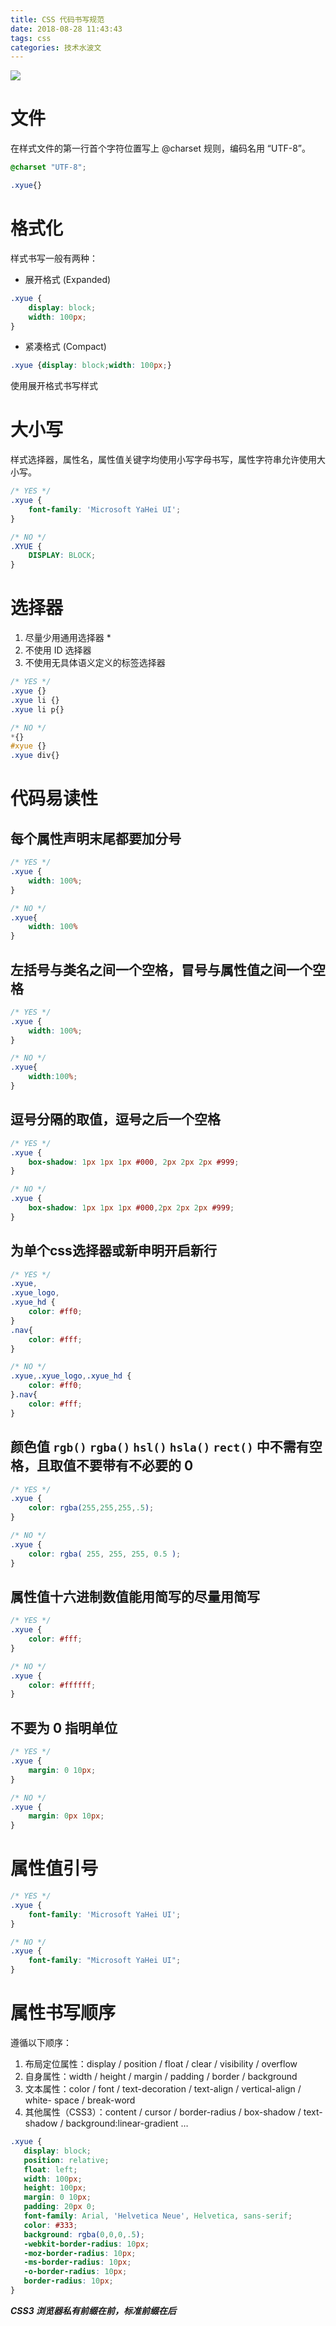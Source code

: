 ```yaml
---
title: CSS 代码书写规范
date: 2018-08-28 11:43:43
tags: css
categories: 技术水波文 
---
```


![](/css-code-writing-standard/header-img.jpg)

# 文件

在样式文件的第一行首个字符位置写上 @charset 规则，编码名用 “UTF-8”。

```css
@charset "UTF-8";

.xyue{}
```

# 格式化

样式书写一般有两种：

+ 展开格式 (Expanded)

```css
.xyue {
    display: block;
    width: 100px;
}
```

+ 紧凑格式 (Compact)

```css
.xyue {display: block;width: 100px;}
```

使用展开格式书写样式

# 大小写

样式选择器，属性名，属性值关键字均使用小写字母书写，属性字符串允许使用大小写。

```css
/* YES */ 
.xyue {
    font-family: 'Microsoft YaHei UI';
}

/* NO */
.XYUE {
    DISPLAY: BLOCK;
}
```
# 选择器

1. 尽量少用通用选择器 *
2. 不使用 ID 选择器
3. 不使用无具体语义定义的标签选择器

```css
/* YES */
.xyue {}
.xyue li {}
.xyue li p{}

/* NO */
*{}
#xyue {}
.xyue div{}
```

# 代码易读性

## 每个属性声明末尾都要加分号

```css
/* YES */
.xyue { 
    width: 100%; 
}

/* NO */
.xyue{ 
    width: 100%
}
```

## 左括号与类名之间一个空格，冒号与属性值之间一个空格

```css
/* YES */
.xyue { 
    width: 100%; 
}

/* NO */
.xyue{ 
    width:100%;
}
```

## 逗号分隔的取值，逗号之后一个空格

```css
/* YES */
.xyue {
    box-shadow: 1px 1px 1px #000, 2px 2px 2px #999;
}

/* NO */
.xyue {
    box-shadow: 1px 1px 1px #000,2px 2px 2px #999;
}

```

## 为单个css选择器或新申明开启新行

```css
/* YES */
.xyue, 
.xyue_logo, 
.xyue_hd {
    color: #ff0;
}
.nav{
    color: #fff;
}

/* NO */
.xyue,.xyue_logo,.xyue_hd {
    color: #ff0;
}.nav{
    color: #fff;
}
```

## 颜色值 `rgb()` `rgba()` `hsl()` `hsla()` `rect()` 中不需有空格，且取值不要带有不必要的 0

```css
/* YES */
.xyue {
    color: rgba(255,255,255,.5);
}

/* NO */
.xyue {
    color: rgba( 255, 255, 255, 0.5 );
}
```

## 属性值十六进制数值能用简写的尽量用简写

```css
/* YES */
.xyue {
    color: #fff;
}

/* NO */
.xyue {
    color: #ffffff;
}
```

## 不要为 0 指明单位

```css
/* YES */
.xyue {
    margin: 0 10px;
}

/* NO */
.xyue {
    margin: 0px 10px;
}
```

# 属性值引号

```css
/* YES */
.xyue { 
    font-family: 'Microsoft YaHei UI';
}

/* NO */
.xyue { 
    font-family: "Microsoft YaHei UI";
}
```

# 属性书写顺序

遵循以下顺序：

1. 布局定位属性：display / position / float / clear / visibility / overflow
2. 自身属性：width / height / margin / padding / border / background
3. 文本属性：color / font / text-decoration / text-align / vertical-align / white- space / break-word
4. 其他属性（CSS3）：content / cursor / border-radius / box-shadow / text-shadow / background:linear-gradient … 


 ```css
.xyue {
    display: block;
    position: relative;
    float: left;
    width: 100px;
    height: 100px;
    margin: 0 10px;
    padding: 20px 0;
    font-family: Arial, 'Helvetica Neue', Helvetica, sans-serif;
    color: #333;
    background: rgba(0,0,0,.5);
    -webkit-border-radius: 10px;
    -moz-border-radius: 10px;
    -ms-border-radius: 10px;
    -o-border-radius: 10px;
    border-radius: 10px;
}
```
 ***CSS3 浏览器私有前缀在前，标准前缀在后***


